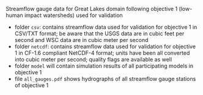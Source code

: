 Streamflow gauge data for Great Lakes domain following objective 1
(low-human impact watersheds) used for validation

* folder `csv`: contains streamflow data used for validation for
  objective 1 in CSV/TXT format; be aware that the USGS data are in
  cubic feet per second and WSC data are in cubic meter per second
* folder `netcdf`: contains streamflow data used for validation for
  objective 1 in CF-1.6 compliant NetCDF-4 format; units have been all
  converted into cubic meter per second; quality flags are available
  as well
* folder `model` will contain simulation results of all
  participating models in objective 1
* file `all_gauges.pdf` shows hydrographs of all streamflow gauge
  stations of objective 1

